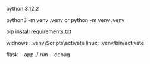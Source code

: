 python 3.12.2

python3 -m venv .venv or python -m venv .venv

pip install requirements.txt

widnows: .venv\Scripts\activate
linux: .venv/bin/activate

flask --app ./ run --debug